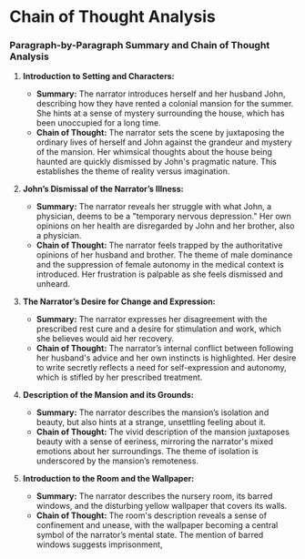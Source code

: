 # Chain of Thought Analysis

### Paragraph-by-Paragraph Summary and Chain of Thought Analysis

1. **Introduction to Setting and Characters:**
   - **Summary:** The narrator introduces herself and her husband John, describing how they have rented a colonial mansion for the summer. She hints at a sense of mystery surrounding the house, which has been unoccupied for a long time.
   - **Chain of Thought:** The narrator sets the scene by juxtaposing the ordinary lives of herself and John against the grandeur and mystery of the mansion. Her whimsical thoughts about the house being haunted are quickly dismissed by John's pragmatic nature. This establishes the theme of reality versus imagination.

2. **John’s Dismissal of the Narrator’s Illness:**
   - **Summary:** The narrator reveals her struggle with what John, a physician, deems to be a "temporary nervous depression." Her own opinions on her health are disregarded by John and her brother, also a physician.
   - **Chain of Thought:** The narrator feels trapped by the authoritative opinions of her husband and brother. The theme of male dominance and the suppression of female autonomy in the medical context is introduced. Her frustration is palpable as she feels dismissed and unheard.

3. **The Narrator’s Desire for Change and Expression:**
   - **Summary:** The narrator expresses her disagreement with the prescribed rest cure and a desire for stimulation and work, which she believes would aid her recovery.
   - **Chain of Thought:** The narrator’s internal conflict between following her husband's advice and her own instincts is highlighted. Her desire to write secretly reflects a need for self-expression and autonomy, which is stifled by her prescribed treatment.

4. **Description of the Mansion and its Grounds:**
   - **Summary:** The narrator describes the mansion’s isolation and beauty, but also hints at a strange, unsettling feeling about it.
   - **Chain of Thought:** The vivid description of the mansion juxtaposes beauty with a sense of eeriness, mirroring the narrator's mixed emotions about her surroundings. The theme of isolation is underscored by the mansion’s remoteness.

5. **Introduction to the Room and the Wallpaper:**
   - **Summary:** The narrator describes the nursery room, its barred windows, and the disturbing yellow wallpaper that covers its walls.
   - **Chain of Thought:** The room's description reveals a sense of confinement and unease, with the wallpaper becoming a central symbol of the narrator’s mental state. The mention of barred windows suggests imprisonment,
